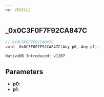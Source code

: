 ```yaml
---
ns: VEHICLE
---
```

## _0x0C3F0F7F92CA847C

```c
// 0x0C3F0F7F92CA847C
void _0x0C3F0F7F92CA847C(Any p0, Any p1);
```

```
NativeDB Introduced: v1207
```

## Parameters
* **p0**:
* **p1**:
